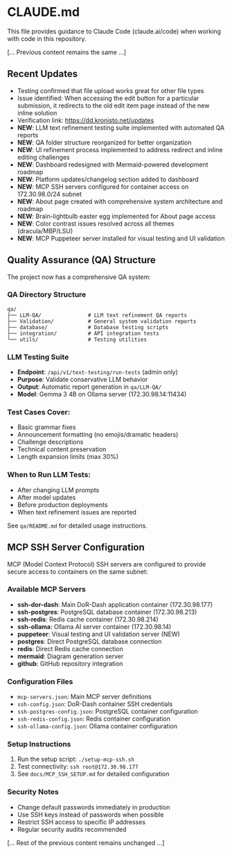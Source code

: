 # CLAUDE.md

This file provides guidance to Claude Code (claude.ai/code) when working with code in this repository.

[... Previous content remains the same ...]

## Recent Updates

- Testing confirmed that file upload works great for other file types
- Issue identified: When accessing the edit button for a particular submission, it redirects to the old edit item page instead of the new inline solution
- Verification link: https://dd.kronisto.net/updates
- **NEW**: LLM text refinement testing suite implemented with automated QA reports
- **NEW**: QA folder structure reorganized for better organization
- **NEW**: UI refinement process implemented to address redirect and inline editing challenges
- **NEW**: Dashboard redesigned with Mermaid-powered development roadmap
- **NEW**: Platform updates/changelog section added to dashboard
- **NEW**: MCP SSH servers configured for container access on 172.30.98.0/24 subnet
- **NEW**: About page created with comprehensive system architecture and roadmap
- **NEW**: Brain-lightbulb easter egg implemented for About page access
- **NEW**: Color contrast issues resolved across all themes (dracula/MBP/LSU)
- **NEW**: MCP Puppeteer server installed for visual testing and UI validation

## Quality Assurance (QA) Structure

The project now has a comprehensive QA system:

### QA Directory Structure
```
qa/
├── LLM-QA/               # LLM text refinement QA reports
├── Validation/           # General system validation reports  
├── database/             # Database testing scripts
├── integration/          # API integration tests
└── utils/                # Testing utilities
```

### LLM Testing Suite
- **Endpoint**: `/api/v1/text-testing/run-tests` (admin only)
- **Purpose**: Validate conservative LLM behavior
- **Output**: Automatic report generation in `qa/LLM-QA/`
- **Model**: Gemma 3 4B on Ollama server (172.30.98.14:11434)

### Test Cases Cover:
- Basic grammar fixes
- Announcement formatting (no emojis/dramatic headers)
- Challenge descriptions
- Technical content preservation
- Length expansion limits (max 30%)

### When to Run LLM Tests:
- After changing LLM prompts
- After model updates
- Before production deployments
- When text refinement issues are reported

See `qa/README.md` for detailed usage instructions.

## MCP SSH Server Configuration

MCP (Model Context Protocol) SSH servers are configured to provide secure access to containers on the same subnet:

### Available MCP Servers
- **ssh-dor-dash**: Main DoR-Dash application container (172.30.98.177)
- **ssh-postgres**: PostgreSQL database container (172.30.98.213)
- **ssh-redis**: Redis cache container (172.30.98.214)
- **ssh-ollama**: Ollama AI server container (172.30.98.14)
- **puppeteer**: Visual testing and UI validation server (NEW)
- **postgres**: Direct PostgreSQL database connection
- **redis**: Direct Redis cache connection
- **mermaid**: Diagram generation server
- **github**: GitHub repository integration

### Configuration Files
- `mcp-servers.json`: Main MCP server definitions
- `ssh-config.json`: DoR-Dash container SSH credentials
- `ssh-postgres-config.json`: PostgreSQL container configuration
- `ssh-redis-config.json`: Redis container configuration
- `ssh-ollama-config.json`: Ollama container configuration

### Setup Instructions
1. Run the setup script: `./setup-mcp-ssh.sh`
2. Test connectivity: `ssh root@172.30.98.177`
3. See `docs/MCP_SSH_SETUP.md` for detailed configuration

### Security Notes
- Change default passwords immediately in production
- Use SSH keys instead of passwords when possible
- Restrict SSH access to specific IP addresses
- Regular security audits recommended

[... Rest of the previous content remains unchanged ...]